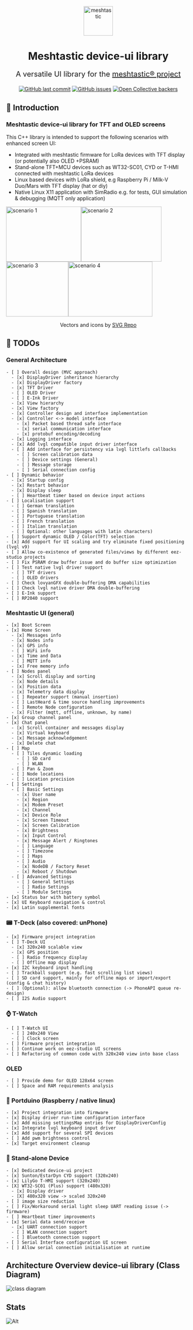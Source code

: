 #

<div align="center">

<img alt="meshtastic" src="https://avatars.githubusercontent.com/u/61627050?s=200&v=4" width="80" height="80">

  <h1 align="center"> Meshtastic device-ui library</h1>
  <p style="font-size:20px;" align="center">A versatile UI library for the <a href="https://meshtastic.org">meshtastic® project</a> </p>
</div>

<!--Project specific badges here-->

<p align="center">
<a href="">
    <img alt="GitHub last commit" src="https://img.shields.io/github/last-commit/meshtastic/device-ui"></a>
    <a href="https://github.com/meshtastic/device-ui/issues">
    <img alt="GitHub issues" src="https://img.shields.io/github/issues/meshtastic/device-ui"></a>
  <a href="https://opencollective.com/meshtastic">
    <img alt="Open Collective backers" src="https://img.shields.io/opencollective/backers/meshtastic?label=support%20meshtastic">
  </a>
</p>
<div style="text-align: center;">

</div>

## :wave: Introduction

### Meshtastic device-ui library for TFT and OLED screens

This C++ library is intended to support the following scenarios with enhanced screen UI:

- Integrated with meshtastic firmware for LoRa devices with TFT display (or potentially also OLED +PSRAM)
- Stand-alone TFT+MCU devices such as WT32-SC01, CYD or T-HMI connected with meshtastic LoRa devices
- Linux based devices with LoRa shield, e.g Raspberry Pi / Milk-V Duo/Mars with TFT display (hat or diy)
- Native Linux X11 application with SimRadio e.g. for tests, GUI simulation & debugging (MQTT only application)

<img src="docs/T-Deck.jpg" alt="scenario 1" width="205" height="150"><img src="docs/CYD.png" alt="scenario 2" width="220" height="150"><img src="docs/Pi400-TFT.jpg" alt="scenario 3" width="170" height="150"><img src="docs/X11.png" alt="scenario 4" width="230" height="150">

<p align="center">
Vectors and icons by <a href="https://www.svgrepo.com/" target="_blank">SVG Repo</a>
</p>

## :pencil: TODOs

### General Architecture

    - [ ] Overall design (MVC approach)
      - [x] DisplayDriver inheritance hierarchy
      - [x] DisplayDriver factory
      - [x] TFT Driver
      - [ ] OLED Driver
      - [ ] E-Ink Driver
      - [x] View hierarchy
      - [x] View factory
      - [x] Controller design and interface implementation
      - [x] Controller <-> model interface
        - [x] Packet based thread safe interface
        - [x] serial communication interface
        - [x] protobuf encoding/decoding
      - [x] Logging interface
      - [x] Add lvgl compatible input driver interface
      - [ ] Add interface for persistency via lvgl littlefs callbacks
        - [ ] Screen calibration data
        - [ ] Device settings (General)
        - [ ] Message storage
        - [ ] Serial connection config
    - [ ] Dynamic behavior
      - [x] Startup config
      - [x] Restart behavior
      - [x] Display sleep
      - [ ] Heartbeat timer based on device input actions
    - [ ] Localisation support
      - [ ] German translation
      - [ ] Spanish translation
      - [ ] Portuguese translation
      - [ ] French translation
      - [ ] Italian translation
      - [ ] Optional: other languages with latin characters)
    - [ ] Support dynamic OLED / Color(TFT) selection
    - [x] Add support for UI scaling and try eliminate fixed positioning (lvgl v9)
    - [ ] Allow co-existence of generated files/views by different eez-studio projects
    - [ ] Fix PSRAM draw buffer issue and do buffer size optimization
    - [ ] Test native lvgl driver support
      - [ ] TFT drivers
      - [ ] OLED drivers
    - [ ] Check lovyanGFX double-buffering DMA capabilities
    - [ ] Check lvgl native driver DMA double-buffering
    - [ ] E-Ink support
    - [ ] RP2040 support

### Meshtastic UI (general)

    - [x] Boot Screen
    - [x] Home Screen
      - [x] Messages info
      - [x] Nodes info
      - [x] GPS info
      - [ ] WiFi info
      - [x] Time and Data
      - [ ] MQTT info
      - [x] Free memory info
    - [ ] Nodes panel
      - [x] Scroll display and sorting
      - [x] Node details
      - [x] Position data
      - [x] Telemetry data display
      - [ ] Repeater support (manual insertion)
      - [ ] LastHeard & time source handling improvements
      - [ ] Remote Node configuration
      - [x] Filter (mqtt, offline, unknown, by name)
    - [x] Group channel panel
    - [x] Chat panel
      - [x] Scroll container and messages display
      - [x] Virtual keyboard
      - [x] Message acknowledgement
      - [x] Delete chat
    - [ ] Map
      - [ ] Tiles dynamic loading
        - [ ] SD card
        - [ ] WLAN
      - [ ] Pan & Zoom
      - [ ] Node locations
      - [ ] Location precision
    - [ ] Settings
      - [ ] Basic Settings
        - [x] User name
        - [x] Region
        - [x] Modem Preset
        - [x] Channel
        - [x] Device Role
        - [x] Screen Timeout
        - [x] Screen Calibration
        - [x] Brightness
        - [x] Input Control
        - [x] Message Alert / Ringtones
        - [ ] Language
        - [ ] Timezone
        - [ ] Maps
        - [ ] Audio
        - [x] NodeDB / Factory Reset
        - [x] Reboot / Shutdown
      - [ ] Advanced Settings
        - [ ] General Settings
        - [ ] Radio Settings
        - [ ] Module Settings
    - [x] Status bar with battery symbol
    - [x] UI Keyboard navigation & control
    - [x] Latin supplemental fonts

### :pager: T-Deck (also covered: unPhone)

    - [x] Firmware project integration
    - [ ] T-Deck UI
      - [x] 320x240 scalable view
      - [x] GPS position
      - [ ] Radio frequency display
      - [ ] Offline map display
    - [x] I2C keyboard input handling
    - [ ] Trackball support (e.g. fast scrolling list views)
    - [ ] SD card support, mainly for offline maps or import/export (config & chat history)
    - [ ] (Optional): allow bluetooth connection (-> PhoneAPI queue re-design)
    - [ ] I2S Audio support

### :watch: T-Watch

    - [ ] T-Watch UI
      - [ ] 240x240 View
      - [ ] Clock screen
    - [ ] Firmware project integration
    - [ ] Continue work on eez-studio UI screens
    - [ ] Refactoring of common code with 320x240 view into base class

### OLED

    - [ ] Provide demo for OLED 128x64 screen
    - [ ] Space and RAM requirements analysis

### :penguin: Portduino (Raspberry / native linux)

    - [x] Project integration into firmware
    - [x] Display driver run-time configuration interface
    - [x] Add missing settingsMap entries for DisplayDriverConfig
    - [x] Integrate lvgl keyboard input driver
    - [x] Add support for several SPI devices
    - [ ] Add pwm brightness control
    - [x] Target environment cleanup

### :iphone: Stand-alone Device

    - [x] Dedicated device-ui project
    - [x] Sunton/EstarDyn CYD support (320x240)
    - [x] LilyGo T-HMI support (320x240)
    - [X] WT32-SC01 (Plus) support (480x320)
      - [x] Display driver
      - [X] 480x320 view -> scaled 320x240
    - [ ] image size reduction
    - [ ] Fix/Workaround serial light sleep UART reading issue (-> firmware)
    - [ ] Heartbeat timer improvements
    - [x] Serial data send/receive
      - [x] UART connection support
      - [ ] WLAN connection support
      - [ ] Bluetooth connection support
    - [ ] Serial Interface configuration UI screen
    - [ ] Allow serial connection initialisation at runtime

## Architecture Overview device-ui library (Class Diagram)

<img src="docs/class-diagram.png" alt="class diagram">

## Stats

![Alt](https://repobeats.axiom.co/api/embed/13969b386b951b28cd1eb19ec1bbcf364318ddf7.svg "Repobeats analytics image")

